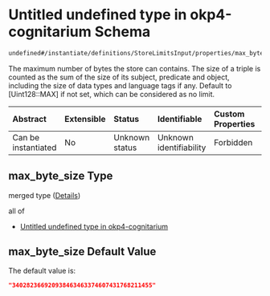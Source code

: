 # Untitled undefined type in okp4-cognitarium Schema

```txt
undefined#/instantiate/definitions/StoreLimitsInput/properties/max_byte_size
```

The maximum number of bytes the store can contains. The size of a triple is counted as the sum of the size of its subject, predicate and object, including the size of data types and language tags if any. Default to \[Uint128::MAX] if not set, which can be considered as no limit.

| Abstract            | Extensible | Status         | Identifiable            | Custom Properties | Additional Properties | Access Restrictions | Defined In                                                                     |
| :------------------ | :--------- | :------------- | :---------------------- | :---------------- | :-------------------- | :------------------ | :----------------------------------------------------------------------------- |
| Can be instantiated | No         | Unknown status | Unknown identifiability | Forbidden         | Allowed               | none                | [okp4-cognitarium.json\*](schema/okp4-cognitarium.json "open original schema") |

## max\_byte\_size Type

merged type ([Details](okp4-cognitarium-instantiatemsg-definitions-storelimitsinput-properties-max_byte_size.md))

all of

* [Untitled undefined type in okp4-cognitarium](okp4-cognitarium-instantiatemsg-definitions-storelimitsinput-properties-max_byte_size-allof-0.md "check type definition")

## max\_byte\_size Default Value

The default value is:

```json
"340282366920938463463374607431768211455"
```
